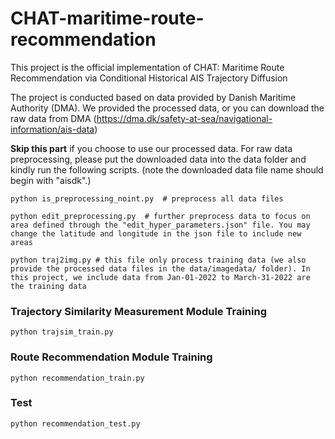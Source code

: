 # CHAT-maritime-route-recommendation
This project is the official implementation of CHAT: Maritime Route Recommendation via Conditional Historical AIS Trajectory Diffusion

The project is conducted based on data provided by Danish Maritime Authority (DMA). We provided the processed data, or you can download the raw data from DMA (https://dma.dk/safety-at-sea/navigational-information/ais-data)

**Skip this part** if you choose to use our processed data. For raw data preprocessing, please put the downloaded data into the data folder and kindly run the following scripts. (note the downloaded data file name should begin with "aisdk".)
````
python is_preprocessing_noint.py  # preprocess all data files
````
````
python edit_preprocessing.py  # further preprocess data to focus on area defined through the "edit_hyper_parameters.json" file. You may change the latitude and longitude in the json file to include new areas
````
````
python traj2img.py # this file only process training data (we also provide the processed data files in the data/imagedata/ folder). In this project, we include data from Jan-01-2022 to March-31-2022 are the training data
````

### Trajectory Similarity Measurement Module Training
````
python trajsim_train.py
````

### Route Recommendation Module Training
````
python recommendation_train.py
````

### Test
````
python recommendation_test.py  
````
